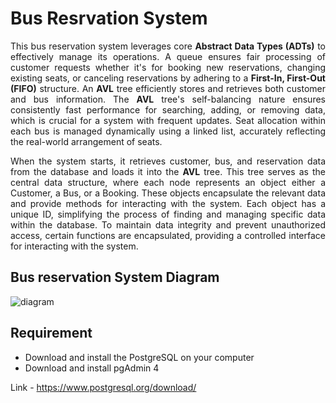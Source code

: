 # Bus Resrvation System

<p style="text-align: justify;">This bus reservation system leverages core <b>Abstract Data Types (ADTs)</b> to effectively manage its operations. A queue ensures fair processing of customer requests whether it's for booking new reservations, changing existing seats, or canceling reservations by adhering to a <b>First-In, First-Out (FIFO)</b> structure. An <b>AVL</b> tree efficiently stores and retrieves both customer and bus information. The <b>AVL</b> tree's self-balancing nature ensures consistently fast performance for searching, adding, or removing data, which is crucial for a system with frequent updates. Seat allocation within each bus is managed dynamically using a linked list, accurately reflecting the real-world arrangement of seats.</p>

<p style="text-align: justify;">When the system starts, it retrieves customer, bus, and reservation data from the database and loads it into the <b>AVL</b> tree. This tree serves as the central data structure, where each node represents an object either a Customer, a Bus, or a Booking. These objects encapsulate the relevant data and provide methods for interacting with the system. Each object has a unique ID, simplifying the process of finding and managing specific data within the database. To maintain data integrity and prevent unauthorized access, certain functions are encapsulated, providing a controlled interface for interacting with the system. </p>

## Bus reservation System Diagram
![diagram](https://github.com/user-attachments/assets/9888170c-47a0-4b5c-bd07-f8109f22d5a6)

## Requirement

- Download and install the PostgreSQL on your computer
- Download and install pgAdmin 4

Link - https://www.postgresql.org/download/
